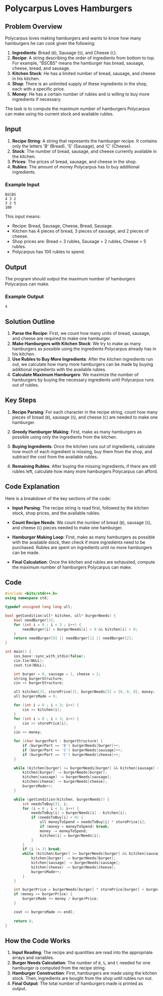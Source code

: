 
# Polycarpus Loves Hamburgers

## Problem Overview

Polycarpus loves making hamburgers and wants to know how many hamburgers he can cook given the following:

1. **Ingredients**: Bread (`B`), Sausage (`S`), and Cheese (`C`).
2. **Recipe**: A string describing the order of ingredients from bottom to top. For example, "BSCBS" means the hamburger has bread, sausage, cheese, bread, and sausage.
3. **Kitchen Stock**: He has a limited number of bread, sausage, and cheese in his kitchen.
4. **Shop**: There is an unlimited supply of these ingredients in the shop, each with a specific price.
5. **Money**: He has a certain number of rubles and is willing to buy more ingredients if necessary.

The task is to compute the maximum number of hamburgers Polycarpus can make using his current stock and available rubles.

## Input

1. **Recipe String**: A string that represents the hamburger recipe. It contains only the letters 'B' (Bread), 'S' (Sausage), and 'C' (Cheese).
2. **Stock**: The number of bread, sausage, and cheese currently available in the kitchen.
3. **Prices**: The prices of bread, sausage, and cheese in the shop.
4. **Rubles**: The amount of money Polycarpus has to buy additional ingredients.

### Example Input

```
BSCBS
4 3 2
3 2 5
100
```

This input means:
- Recipe: Bread, Sausage, Cheese, Bread, Sausage.
- Kitchen has 4 pieces of bread, 3 pieces of sausage, and 2 pieces of cheese.
- Shop prices are: Bread = 3 rubles, Sausage = 2 rubles, Cheese = 5 rubles.
- Polycarpus has 100 rubles to spend.

## Output

The program should output the maximum number of hamburgers Polycarpus can make.

### Example Output

```
4
```

## Solution Outline

1. **Parse the Recipe**: First, we count how many units of bread, sausage, and cheese are required to make one hamburger.
2. **Make Hamburgers with Kitchen Stock**: We try to make as many hamburgers as possible using the ingredients Polycarpus already has in his kitchen.
3. **Use Rubles to Buy More Ingredients**: After the kitchen ingredients run out, we calculate how many more hamburgers can be made by buying additional ingredients with the available rubles.
4. **Calculate Maximum Hamburgers**: We maximize the number of hamburgers by buying the necessary ingredients until Polycarpus runs out of rubles.

## Key Steps

1. **Recipe Parsing**: For each character in the recipe string, count how many pieces of bread (`B`), sausage (`S`), and cheese (`C`) are needed to make one hamburger.

2. **Greedy Hamburger Making**: First, make as many hamburgers as possible using only the ingredients from the kitchen.

3. **Buying Ingredients**: Once the kitchen runs out of ingredients, calculate how much of each ingredient is missing, buy them from the shop, and subtract the cost from the available rubles.

4. **Remaining Rubles**: After buying the missing ingredients, if there are still rubles left, calculate how many more hamburgers Polycarpus can afford.

## Code Explanation

Here is a breakdown of the key sections of the code:

- **Input Parsing**: The recipe string is read first, followed by the kitchen stock, shop prices, and the available rubles.
  
- **Count Recipe Needs**: We count the number of bread (`B`), sausage (`S`), and cheese (`C`) pieces needed to make one hamburger.
  
- **Hamburger Making Loop**: First, make as many hamburgers as possible with the available stock, then check if more ingredients need to be purchased. Rubles are spent on ingredients until no more hamburgers can be made.
  
- **Final Calculation**: Once the kitchen and rubles are exhausted, compute the maximum number of hamburgers Polycarpus can make.

## Code

```cpp
#include <bits/stdc++.h>
using namespace std;

typedef unsigned long long ull;

bool getCondition(ull* kitchen, ull* burgerNeeds) {
    bool needBurger[3];
    for (int i = 0 ; i < 3 ; i++) {
        needBurger[i] = burgerNeeds[i] > 0 && kitchen[i] > 0;
    }
    return needBurger[0] || needBurger[1] || needBurger[2];
}

int main() {
    ios_base::sync_with_stdio(false);
    cin.tie(NULL);
    cout.tie(NULL);

    int burger = 0, sausage = 1, cheese = 2;
    string burgerStructure;
    cin >> burgerStructure;

    ull kitchen[3], storePrice[3], burgerNeeds[3] = {0, 0, 0}, money;
    ull burgersMade = 0;

    for (int i = 0 ; i < 3; i++) {
        cin >> kitchen[i];
    }
    for (int i = 0 ; i < 3; i++) {
        cin >> storePrice[i];
    }
    cin >> money;

    for (char burgerPart : burgerStructure) {
        if (burgerPart == 'B') burgerNeeds[burger]++;
        if (burgerPart == 'S') burgerNeeds[sausage]++;
        if (burgerPart == 'C') burgerNeeds[cheese]++;
    }

    while (kitchen[burger] >= burgerNeeds[burger] && kitchen[sausage] >= burgerNeeds[sausage] && kitchen[cheese] >= burgerNeeds[cheese]) {
        kitchen[burger] -= burgerNeeds[burger];
        kitchen[sausage] -= burgerNeeds[sausage];
        kitchen[cheese] -= burgerNeeds[cheese];
        burgersMade++;
    }

    while (getCondition(kitchen, burgerNeeds)) {
        int needsToBuy[3], i;
        for (i = 0 ; i < 3; i++) {
            needsToBuy[i] = burgerNeeds[i] - kitchen[i];
            if (needsToBuy[i] > 0) {
                ull moneyToSpend = needsToBuy[i] * storePrice[i];
                if (money < moneyToSpend) break;
                money -= moneyToSpend;
                kitchen[i] = burgerNeeds[i];
            }
        }
        if (i != 3) break;
        while (kitchen[burger] >= burgerNeeds[burger] && kitchen[sausage] >= burgerNeeds[sausage] && kitchen[cheese] >= burgerNeeds[cheese]) {
            kitchen[burger] -= burgerNeeds[burger];
            kitchen[sausage] -= burgerNeeds[sausage];
            kitchen[cheese] -= burgerNeeds[cheese];
            burgersMade++;
        }
    }

    int burgerPrice = burgerNeeds[burger] * storePrice[burger] + burgerNeeds[sausage] * storePrice[sausage] + burgerNeeds[cheese] * storePrice[cheese];
    if (money >= burgerPrice) {
        burgersMade += money / burgerPrice;
    }

    cout << burgersMade << endl;
    
    return 0;
}
```

## How the Code Works

1. **Input Reading**: The recipe and quantities are read into the appropriate arrays and variables.
2. **Burger Needs Calculation**: The number of `B`, `S`, and `C` needed for one hamburger is computed from the recipe string.
3. **Hamburger Construction**: First, hamburgers are made using the kitchen stock. Then, ingredients are bought from the shop until rubles run out.
4. **Final Output**: The total number of hamburgers made is printed as output.
